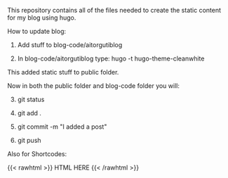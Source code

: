 This repository contains all of the files needed to create the static content for my blog using hugo.

How to update blog:

1. Add stuff to blog-code/aitorgutiblog

2. In blog-code/aitorgutiblog type: hugo -t hugo-theme-cleanwhite

This added static stuff to public folder.

Now in both the public folder and blog-code folder you will:

3. git status

4. git add .

5. git commit -m "I added a post"

6. git push

Also for Shortcodes:

{{< rawhtml >}}
HTML HERE
{{< /rawhtml >}}

